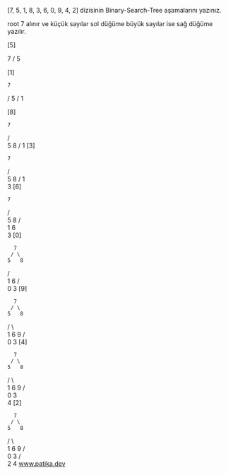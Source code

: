 [7, 5, 1, 8, 3, 6, 0, 9, 4, 2] dizisinin Binary-Search-Tree aşamalarını yazınız.

root 7 alınır ve küçük sayılar sol düğüme büyük sayılar ise sağ düğüme yazılır.

[5]

  7
 /
5

[1]

    7
   /
  5
 /
1

[8]

    7
   / \
  5   8
 /
1
[3]

    7
   / \
  5   8
 /
1
 \
  3 
[6]

    7
   / \
  5   8
 / \
1   6
 \
  3
[0]

      7
     / \
    5   8
   / \
  1   6
 / \
0   3
[9]

      7
     / \
    5   8
   / \   \
  1   6   9
 / \
0   3
[4]

      7
     / \
    5   8
   / \   \
  1   6   9
 / \
0   3
     \
      4
[2]

      7
     / \
    5   8
   / \   \
  1   6   9
 / \
0   3
   / \
  2   4
www.patika.dev
